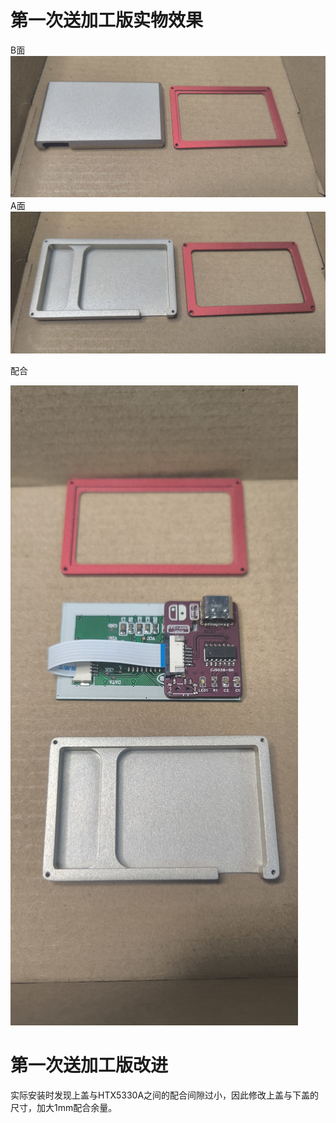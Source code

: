 # 第一次送加工版实物效果

B面![6](2_实物效果\6.jpg)A面![7](2_实物效果\7.jpg)

配合

![5](2_实物效果\5.jpg)

# 第一次送加工版改进

实际安装时发现上盖与HTX5330A之间的配合间隙过小，因此修改上盖与下盖的尺寸，加大1mm配合余量。